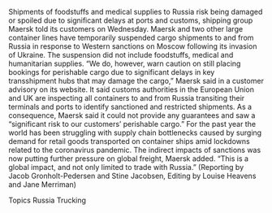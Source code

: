 Shipments of foodstuffs and medical supplies to Russia risk being damaged or spoiled due to significant delays at ports and customs, shipping group Maersk told its customers on Wednesday.
Maersk and two other large container lines have temporarily suspended cargo shipments to and from Russia in response to Western sanctions on Moscow following its invasion of Ukraine.
The suspension did not include foodstuffs, medical and humanitarian supplies.
“We do, however, warn caution on still placing bookings for perishable cargo due to significant delays in key transshipment hubs that may damage the cargo,” Maersk said in a customer advisory on its website.
It said customs authorities in the European Union and UK are inspecting all containers to and from Russia transiting their terminals and ports to identify sanctioned and restricted shipments.
As a consequence, Maersk said it could not provide any guarantees and saw a “significant risk to our customers’ perishable cargo.”
For the past year the world has been struggling with supply chain bottlenecks caused by surging demand for retail goods transported on container ships amid lockdowns related to the coronavirus pandemic.
The indirect impacts of sanctions was now putting further pressure on global freight, Maersk added.
“This is a global impact, and not only limited to trade with Russia.”
(Reporting by Jacob Gronholt-Pedersen and Stine Jacobsen, Editing by Louise Heavens and Jane Merriman)

Topics
Russia
Trucking
